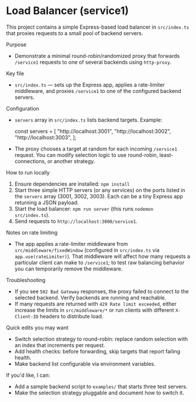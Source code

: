 # Load Balancer (service1)

This project contains a simple Express-based load balancer in `src/index.ts` that proxies requests to a small pool of backend servers.

Purpose

- Demonstrate a minimal round-robin/randomized proxy that forwards `/service1` requests to one of several backends using `http-proxy`.

Key file

- `src/index.ts` — sets up the Express app, applies a rate-limiter middleware, and proxies `/service1` to one of the configured backend servers.

Configuration

- `servers` array in `src/index.ts` lists backend targets. Example:

  const servers = [
  "http://localhost:3001",
  "http://localhost:3002",
  "http://localhost:3003",
  ];

- The proxy chooses a target at random for each incoming `/service1` request. You can modify selection logic to use round-robin, least-connections, or another strategy.

How to run locally

1. Ensure dependencies are installed: `npm install`
2. Start three simple HTTP servers (or any services) on the ports listed in the `servers` array (3001, 3002, 3003). Each can be a tiny Express app returning a JSON payload.
3. Start the load balancer: `npm run server` (this runs `nodemon src/index.ts`).
4. Send requests to `http://localhost:3000/service1`.

Notes on rate limiting

- The app applies a rate-limiter middleware from `src/middleware/fixedWindow` (configured in `src/index.ts` via `app.use(rateLimiter)`). That middleware will affect how many requests a particular client can make to `/service1`; to test raw balancing behavior you can temporarily remove the middleware.

Troubleshooting

- If you see `502 Bad Gateway` responses, the proxy failed to connect to the selected backend. Verify backends are running and reachable.
- If many requests are returned with `429 Rate limit exceeded`, either increase the limits in `src/middleware/*` or run clients with different `X-Client-ID` headers to distribute load.

Quick edits you may want

- Switch selection strategy to round-robin: replace random selection with an index that increments per request.
- Add health checks: before forwarding, skip targets that report failing health.
- Make backend list configurable via environment variables.

If you'd like, I can:

- Add a sample backend script to `examples/` that starts three test servers.
- Make the selection strategy pluggable and document how to switch it.

